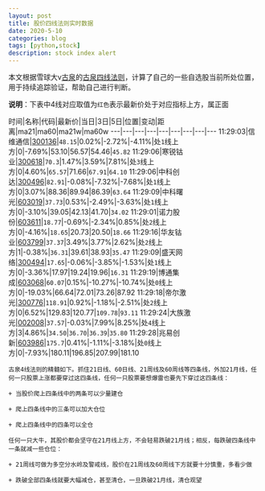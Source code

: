 ```yaml
---
layout: post
title: 股价四线法则实时数据
date: 2020-5-10
categories: blog
tags: [python,stock]
description: stock index alert
---
```



本文根据雪球大v[古泉](https://xueqiu.com/u/7148646888)的[古泉四线法则](https://xueqiu.com/7148646888/130498192)，计算了自己的一些自选股当前所处位置，用于持续追踪验证，帮助自己进行判断。

**说明**：下表中4线对应取值为`红色`表示最新价处于对应指标上方，属正面

时间|名称|代码|最新价|当日|3日|5日|位置|变动|距离|ma21|ma60|ma21w|ma60w
---|---|---|---|---|---|---|---|---
11:29:03|信维通信|[300136](https://xueqiu.com/S/SZ300136)|`48.15`|0.02%|-2.72%|-4.11%|处`1`线上方|0|-7.69%|53.10|56.57|54.46|`45.82`
11:29:06|寒锐钴业|[300618](https://xueqiu.com/S/SZ300618)|`70.3`|1.47%|3.59%|7.81%|处`3`线上方|0|4.60%|`65.57`|71.66|`67.91`|`64.10`
11:29:06|中科创达|[300496](https://xueqiu.com/S/SZ300496)|`82.91`|-0.08%|-7.32%|-7.68%|处`1`线上方|0|3.07%|88.36|89.94|86.39|`63.64`
11:29:09|中科曙光|[603019](https://xueqiu.com/S/SH603019)|`37.73`|0.53%|-2.49%|-3.63%|处`1`线上方|0|-3.10%|39.05|42.13|41.70|`34.02`
11:29:01|诺力股份|[603611](https://xueqiu.com/S/SH603611)|`18.77`|-0.69%|-2.34%|0.85%|处`2`线上方|0|-4.16%|`18.65`|20.73|20.50|`18.66`
11:29:16|华友钴业|[603799](https://xueqiu.com/S/SH603799)|`37.37`|3.49%|3.77%|2.62%|处`2`线上方|1|-0.38%|`36.31`|39.61|38.93|`35.47`
11:29:09|盛天网络|[300494](https://xueqiu.com/S/SZ300494)|`17.65`|-0.06%|-3.85%|-1.53%|处`1`线上方|0|-3.36%|17.97|19.24|19.96|`16.31`
11:29:19|博通集成|[603068](https://xueqiu.com/S/SH603068)|`60.07`|0.15%|-10.27%|-10.74%|处`0`线上方|0|-19.03%|66.64|72.01|73.26|87.92
11:29:18|帝尔激光|[300776](https://xueqiu.com/S/SZ300776)|`118.91`|0.92%|-1.18%|-2.51%|处`2`线上方|0|6.52%|129.83|120.77|`109.78`|`93.11`
11:29:24|大族激光|[002008](https://xueqiu.com/S/SZ002008)|`37.57`|-0.03%|7.99%|8.25%|处`4`线上方|3|4.86%|`34.50`|`36.70`|`36.39`|`35.80`
11:29:28|兆易创新|[603986](https://xueqiu.com/S/SH603986)|`175.7`|0.41%|-1.11%|-3.18%|处`0`线上方|0|-7.93%|180.11|196.85|207.99|181.10

```
古泉4线法则的精髓如下。抓住21日线、60日线、21周线及60周线等四条线，外加21月线，任何一只股票上涨都要穿过这四条线，任何一只股票要想爆雷也要先下穿过这四条线：

+ 当股价爬上四条线中的两条可以少量建仓

+ 爬上四条线中的三条可以加大仓位

+ 爬上四条线中的四条可以全仓

任何一只大牛，其股价都会坚守在21月线上方，不会轻易跌破21月线；相反，每跌破四条线中一条就减一些仓位：

+ 21周线可做为多空分水岭及警戒线，股价在21周线及60周线下方就要十分慎重，多看少做

+ 跌破全部四条线就要大幅减仓，甚至清仓，一旦跌破21月线，清仓观望
```